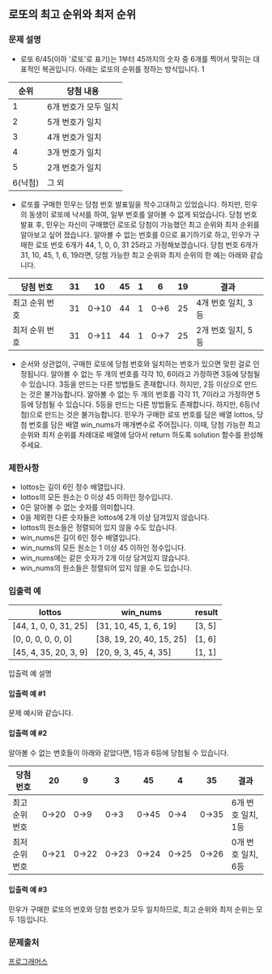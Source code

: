 ## 로또의 최고 순위와 최저 순위
### 문제 설명
- 로또 6/45(이하 '로또'로 표기)는 1부터 45까지의 숫자 중 6개를 찍어서 맞히는 대표적인 복권입니다. 아래는 로또의 순위를 정하는 방식입니다. 1

|순위|	당첨 내용|
|---|---|
|1|	6개 번호가 모두 일치|
|2	|5개 번호가 일치|
|3	|4개 번호가 일치|
|4	|3개 번호가 일치|
|5	|2개 번호가 일치|
|6(낙첨)	|그 외|

- 로또를 구매한 민우는 당첨 번호 발표일을 학수고대하고 있었습니다. 하지만, 민우의 동생이 로또에 낙서를 하여, 일부 번호를 알아볼 수 없게 되었습니다. 당첨 번호 발표 후, 민우는 자신이 구매했던 로또로 당첨이 가능했던 최고 순위와 최저 순위를 알아보고 싶어 졌습니다.
알아볼 수 없는 번호를 0으로 표기하기로 하고, 민우가 구매한 로또 번호 6개가 44, 1, 0, 0, 31 25라고 가정해보겠습니다. 당첨 번호 6개가 31, 10, 45, 1, 6, 19라면, 당첨 가능한 최고 순위와 최저 순위의 한 예는 아래와 같습니다.

|당첨 번호	|31	|10	|45	|1	|6	|19	|결과|
|---|---|---|---|---|---|---|---|
|최고 순위 번호	|31	|0→10	|44	|1	|0→6|	25|	4개 번호 일치, 3등|
|최저 순위 번호	|31	|0→11	|44	|1	|0→7|	25|	2개 번호 일치, 5등|

- 순서와 상관없이, 구매한 로또에 당첨 번호와 일치하는 번호가 있으면 맞힌 걸로 인정됩니다.
알아볼 수 없는 두 개의 번호를 각각 10, 6이라고 가정하면 3등에 당첨될 수 있습니다.
3등을 만드는 다른 방법들도 존재합니다. 하지만, 2등 이상으로 만드는 것은 불가능합니다.
알아볼 수 없는 두 개의 번호를 각각 11, 7이라고 가정하면 5등에 당첨될 수 있습니다.
5등을 만드는 다른 방법들도 존재합니다. 하지만, 6등(낙첨)으로 만드는 것은 불가능합니다.
민우가 구매한 로또 번호를 담은 배열 lottos, 당첨 번호를 담은 배열 win_nums가 매개변수로 주어집니다. 이때, 당첨 가능한 최고 순위와 최저 순위를 차례대로 배열에 담아서 return 하도록 solution 함수를 완성해주세요.

### 제한사항
- lottos는 길이 6인 정수 배열입니다.
- lottos의 모든 원소는 0 이상 45 이하인 정수입니다.
- 0은 알아볼 수 없는 숫자를 의미합니다.
- 0을 제외한 다른 숫자들은 lottos에 2개 이상 담겨있지 않습니다.
- lottos의 원소들은 정렬되어 있지 않을 수도 있습니다.
- win_nums은 길이 6인 정수 배열입니다.
- win_nums의 모든 원소는 1 이상 45 이하인 정수입니다.
- win_nums에는 같은 숫자가 2개 이상 담겨있지 않습니다.
- win_nums의 원소들은 정렬되어 있지 않을 수도 있습니다.

### 입출력 예
|lottos|	win_nums|	result|
|---|---|---|
|[44, 1, 0, 0, 31, 25]	|[31, 10, 45, 1, 6, 19]	|[3, 5]|
|[0, 0, 0, 0, 0, 0]	|[38, 19, 20, 40, 15, 25]|	[1, 6]|
|[45, 4, 35, 20, 3, 9]	|[20, 9, 3, 45, 4, 35]|	[1, 1]|
입출력 예 설명
#### 입출력 예 #1
문제 예시와 같습니다.

#### 입출력 예 #2
알아볼 수 없는 번호들이 아래와 같았다면, 1등과 6등에 당첨될 수 있습니다.

|당첨 번호	|20	|9	|3	|45|	4	|35	|결과|
|---|---|---|---|---|---|---|---|
|최고 순위 번호	|0→20|	0→9	|0→3|	0→45|	0→4|	0→35|	6개 번호 일치, 1등|
|최저 순위 번호|	0→21|	0→22|	0→23|	0→24|	0→25	|0→26	|0개 번호 일치, 6등|

#### 입출력 예 #3
민우가 구매한 로또의 번호와 당첨 번호가 모두 일치하므로, 최고 순위와 최저 순위는 모두 1등입니다.

### 문제출처
[프로그래머스](https://programmers.co.kr/learn/courses/30/lessons/77484)